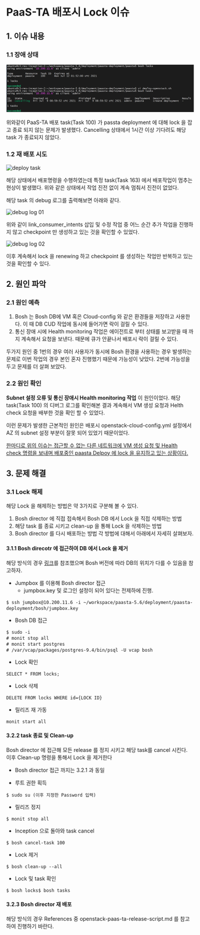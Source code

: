 # PaaS-TA 배포시 Lock 이슈

## 1. 이슈 내용

### 1.1 장애 상태

![cancel lock task](img/lock1.png)

위와같이 PaaS-TA 배포 task(Task 100) 가 passta deployment 에 대해 lock 을 잡고 종료 되지 않는 문제가 발생했다. Cancelling 상태에서 1시간 이상 기다려도 해당 task 가 종료되지 않았다.

### 1.2 재 배포 시도

![deploy task](img/lock2.ng)

해당 상태에서 배포명령을 수행하였는데 특정 task(Task 163) 에서 배포작업이 멈추는 현상이 발생했다. 위와 같은 상태에서 작업 진전 없이 계속 멈춰서 진전이 없었다.

해당 task 의 debug 로그를 출력해보면 아래와 같다.

![debug log 01](img/lock3png)

위와 같이 link_consumer_intents 삽입 및 수정 작업 중 어느 순간 추가 작업을 진행하지 않고 checkpoint 만 생성하고 있는 것을 확인할 수 있었다.

![debug log 02](img/lock4png)

이후 계속해서 lock 을 renewing 하고 checkpoint 를 생성하는 작업만 반복하고 있는 것을 확인할 수 있다.

## 2. 원인 파악

### 2.1 원인 예측

1. Bosh 는 Bosh DB에 VM 혹은 Cloud-config 와 같은 환경들을 저장하고 사용한다. 이 때 DB CUD 작업에 동시에 들어가면 락이 걸릴 수 있다.
2. 통신 장애 시에 Health monitoring 작업은 에이전트로 부터 상태를 보고받을 때 까지 계속해서 요청을 보낸다. 때문에 큐가 안끝나서 배포시 락이 걸릴 수 있다.

두가지 원인 중 1번의 경우 여러 사용자가 동시에 Bosh 환경을 사용하는 경우 발생하는 문제로 이번 작업의 경우 본인 혼자 진행했기 때문에 가능성이 낮았다. 2번에 가능성을 두고 문제를 더 살펴 보았다.

### 2.2 원인 확인

**Subnet  설정 오류 및 통신 장애시 Health monitoring 작업** 이 원인이었다. 해당 task(Task 100) 의 디버그 로그를 확인해본 결과 계속해서 VM 생성 요청과 Helth check 요청을 배부한 것을 확인 할 수 있었다.

이런 문제가 발생한 근본적인 원인은 배포시 openstack-cloud-config.yml 설정에서 AZ 의 subnet 설정 부분이 잘못 되어 있었기 때문이었다.

<u>한마디로 위의 이슈는 접근할 수 없는 다른 네트워크에 VM 생성 요청 및 Health check 명령을 보내며 배포중인 paasta Delpoy 에 lock 을 유지하고 있는 상황이다.</u>

## 3. 문제 해결

### 3.1 Lock 해제

해당 Lock 을 해제하는 방법은 약 3가지로 구분해 볼 수 있다.

1. Bosh director 에 직접 접속해서 Bosh DB 에서 Lock 을 직접 삭제하는 방법
2. 해당 task 를 종료 시키고 clean-up 을 통해 Lock 을 삭제하는 방법
3. Bosh director 를 다시 배포하는 방법
    각 방법에 대해서 아래에서 자세히 살펴보자.

#### 3.1.1 Bosh direcotr 에 접근하여 DB 에서 Lock 을 제거

해당 방식의 경우 [링크](https://www.starkandwayne.com/blog/unlocking-bosh-locks/)를 참조했으며 Bosh 버전에 따라 DB의 위치가 다를 수 있음을 참고하자.

- Jumpbox 를 이용해 Bosh director 접근
    + jumpbox.key 및 로그인 설정이 되어 있다는 전제하에 진행.

```
$ ssh jumpbox@10.200.11.6 -i ~/workspace/paasta-5.6/deployment/paasta-deployment/bosh/jumpbox.key
```

- Bosh DB 접근

```
$ sudo -i
# monit stop all
# monit start postgres
# /var/vcap/packages/postgres-9.4/bin/psql -U vcap bosh
```

- Lock 확인

```
SELECT * FROM locks;
```

- Lock 삭제

```
DELETE FROM locks WHERE id={LOCK ID}
```

- 릴리즈 재 가동

```
monit start all
```

#### 3.2.2 task 종료 및 Clean-up

Bosh director 에 접근해 모든 release 를 정지 시키고 해당 task를 cancel 시킨다. 이후 Clean-up 명령을 통해서 Lock 을 제거한다

- Bosh director 접근 까지는 3.2.1 과 동일

- 루트 권한 획득

```
$ sudo su (이후 지정한 Password 입력)
```

- 릴리즈 정지

```
$ monit stop all
```

- Inception 으로 돌아와 task cancel

```
$ bosh cancel-task 100
```

- Lock 제거

```
$ bosh clean-up --all
```

- Lock 및 task 확인

```
$ bosh locks$ bosh tasks
```

#### 3.2.3 Bosh director 재 배포

해당 방식의 경우 References 중 openstack-paas-ta-release-script.md 를 참고하여 진행하기 바란다.
